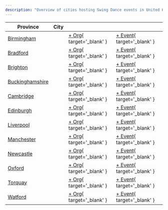```yaml
---
description: "Overview of cities hosting Swing Dance events in United Kingdom."
---
```


| Province | City | | |
| --- | --- | --- | --- |
| [Birmingham](by_city.md#birmingham) | | [+ Org](https://github.com/swingdance/orgs/issues/new?assignees=&labels=add+org&projects=&template=02-add_entity.yml&title=%5Ben_GB%5D%20%3CName%3E&region=en_GB&province=Birmingham&city=Birmingham){ target='_blank' } | [+ Event](https://github.com/swingdance/events/issues/new?assignees=&labels=add+event&projects=&template=02-add_entity.yml&title=%5B2024%2Fen_GB%5D%20%3CName%3E&region=en_GB&province=Birmingham&city=Birmingham&org_id=&date_starts=2024-&date_ends=2024-){ target='_blank' } |
| [Bradford](by_city.md#bradford) | | [+ Org](https://github.com/swingdance/orgs/issues/new?assignees=&labels=add+org&projects=&template=02-add_entity.yml&title=%5Ben_GB%5D%20%3CName%3E&region=en_GB&province=Bradford&city=Bradford){ target='_blank' } | [+ Event](https://github.com/swingdance/events/issues/new?assignees=&labels=add+event&projects=&template=02-add_entity.yml&title=%5B2024%2Fen_GB%5D%20%3CName%3E&region=en_GB&province=Bradford&city=Bradford&org_id=&date_starts=2024-&date_ends=2024-){ target='_blank' } |
| [Brighton](by_city.md#brighton) | | [+ Org](https://github.com/swingdance/orgs/issues/new?assignees=&labels=add+org&projects=&template=02-add_entity.yml&title=%5Ben_GB%5D%20%3CName%3E&region=en_GB&province=Brighton&city=Brighton){ target='_blank' } | [+ Event](https://github.com/swingdance/events/issues/new?assignees=&labels=add+event&projects=&template=02-add_entity.yml&title=%5B2024%2Fen_GB%5D%20%3CName%3E&region=en_GB&province=Brighton&city=Brighton&org_id=&date_starts=2024-&date_ends=2024-){ target='_blank' } |
| [Buckinghamshire](by_city.md#buckinghamshire) | | [+ Org](https://github.com/swingdance/orgs/issues/new?assignees=&labels=add+org&projects=&template=02-add_entity.yml&title=%5Ben_GB%5D%20%3CName%3E&region=en_GB&province=Buckinghamshire&city=Buckinghamshire){ target='_blank' } | [+ Event](https://github.com/swingdance/events/issues/new?assignees=&labels=add+event&projects=&template=02-add_entity.yml&title=%5B2024%2Fen_GB%5D%20%3CName%3E&region=en_GB&province=Buckinghamshire&city=Buckinghamshire&org_id=&date_starts=2024-&date_ends=2024-){ target='_blank' } |
| [Cambridge](by_city.md#cambridge) | | [+ Org](https://github.com/swingdance/orgs/issues/new?assignees=&labels=add+org&projects=&template=02-add_entity.yml&title=%5Ben_GB%5D%20%3CName%3E&region=en_GB&province=Cambridge&city=Cambridge){ target='_blank' } | [+ Event](https://github.com/swingdance/events/issues/new?assignees=&labels=add+event&projects=&template=02-add_entity.yml&title=%5B2024%2Fen_GB%5D%20%3CName%3E&region=en_GB&province=Cambridge&city=Cambridge&org_id=&date_starts=2024-&date_ends=2024-){ target='_blank' } |
| [Edinburgh](by_city.md#edinburgh) | | [+ Org](https://github.com/swingdance/orgs/issues/new?assignees=&labels=add+org&projects=&template=02-add_entity.yml&title=%5Ben_GB%5D%20%3CName%3E&region=en_GB&province=Edinburgh&city=Edinburgh){ target='_blank' } | [+ Event](https://github.com/swingdance/events/issues/new?assignees=&labels=add+event&projects=&template=02-add_entity.yml&title=%5B2024%2Fen_GB%5D%20%3CName%3E&region=en_GB&province=Edinburgh&city=Edinburgh&org_id=&date_starts=2024-&date_ends=2024-){ target='_blank' } |
| [Liverpool](by_city.md#liverpool) | | [+ Org](https://github.com/swingdance/orgs/issues/new?assignees=&labels=add+org&projects=&template=02-add_entity.yml&title=%5Ben_GB%5D%20%3CName%3E&region=en_GB&province=Liverpool&city=Liverpool){ target='_blank' } | [+ Event](https://github.com/swingdance/events/issues/new?assignees=&labels=add+event&projects=&template=02-add_entity.yml&title=%5B2024%2Fen_GB%5D%20%3CName%3E&region=en_GB&province=Liverpool&city=Liverpool&org_id=&date_starts=2024-&date_ends=2024-){ target='_blank' } |
| [Manchester](by_city.md#manchester) | | [+ Org](https://github.com/swingdance/orgs/issues/new?assignees=&labels=add+org&projects=&template=02-add_entity.yml&title=%5Ben_GB%5D%20%3CName%3E&region=en_GB&province=Manchester&city=Manchester){ target='_blank' } | [+ Event](https://github.com/swingdance/events/issues/new?assignees=&labels=add+event&projects=&template=02-add_entity.yml&title=%5B2024%2Fen_GB%5D%20%3CName%3E&region=en_GB&province=Manchester&city=Manchester&org_id=&date_starts=2024-&date_ends=2024-){ target='_blank' } |
| [Newcastle](by_city.md#newcastle) | | [+ Org](https://github.com/swingdance/orgs/issues/new?assignees=&labels=add+org&projects=&template=02-add_entity.yml&title=%5Ben_GB%5D%20%3CName%3E&region=en_GB&province=Newcastle&city=Newcastle){ target='_blank' } | [+ Event](https://github.com/swingdance/events/issues/new?assignees=&labels=add+event&projects=&template=02-add_entity.yml&title=%5B2024%2Fen_GB%5D%20%3CName%3E&region=en_GB&province=Newcastle&city=Newcastle&org_id=&date_starts=2024-&date_ends=2024-){ target='_blank' } |
| [Oxford](by_city.md#oxford) | | [+ Org](https://github.com/swingdance/orgs/issues/new?assignees=&labels=add+org&projects=&template=02-add_entity.yml&title=%5Ben_GB%5D%20%3CName%3E&region=en_GB&province=Oxford&city=Oxford){ target='_blank' } | [+ Event](https://github.com/swingdance/events/issues/new?assignees=&labels=add+event&projects=&template=02-add_entity.yml&title=%5B2024%2Fen_GB%5D%20%3CName%3E&region=en_GB&province=Oxford&city=Oxford&org_id=&date_starts=2024-&date_ends=2024-){ target='_blank' } |
| [Torquay](by_city.md#torquay) | | [+ Org](https://github.com/swingdance/orgs/issues/new?assignees=&labels=add+org&projects=&template=02-add_entity.yml&title=%5Ben_GB%5D%20%3CName%3E&region=en_GB&province=Torquay&city=Torquay){ target='_blank' } | [+ Event](https://github.com/swingdance/events/issues/new?assignees=&labels=add+event&projects=&template=02-add_entity.yml&title=%5B2024%2Fen_GB%5D%20%3CName%3E&region=en_GB&province=Torquay&city=Torquay&org_id=&date_starts=2024-&date_ends=2024-){ target='_blank' } |
| [Watford](by_city.md#watford) | | [+ Org](https://github.com/swingdance/orgs/issues/new?assignees=&labels=add+org&projects=&template=02-add_entity.yml&title=%5Ben_GB%5D%20%3CName%3E&region=en_GB&province=Watford&city=Watford){ target='_blank' } | [+ Event](https://github.com/swingdance/events/issues/new?assignees=&labels=add+event&projects=&template=02-add_entity.yml&title=%5B2024%2Fen_GB%5D%20%3CName%3E&region=en_GB&province=Watford&city=Watford&org_id=&date_starts=2024-&date_ends=2024-){ target='_blank' } |
